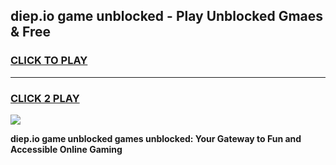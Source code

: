 
## diep.io game unblocked - Play Unblocked Gmaes & Free
<h3>
<a href="https://premium.freeplayer.one?title=diep.io_game_unblocked&ref=19F">CLICK TO PLAY</a></h3>
<hr>

<h3>
<a href="https://premium.freeplayer.one?title=diep.io_game_unblocked&ref=19F">CLICK 2 PLAY</a>
  
</h3>

<a href="https://premium.freeplayer.one?title=diep.io_game_unblocked&ref=19F/"><img src="https://clearcache.store/games.png"></a>


**diep.io game unblocked games unblocked: Your Gateway to Fun and Accessible Online Gaming**
